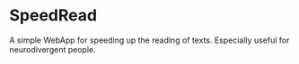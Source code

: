 # SpeedRead
 A simple WebApp for speeding up the reading of texts. Especially useful for neurodivergent people.
